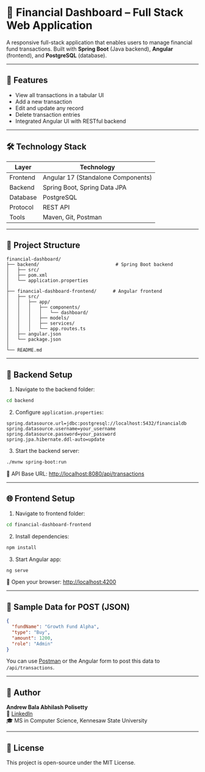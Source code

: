 # 💼 Financial Dashboard – Full Stack Web Application

A responsive full-stack application that enables users to manage financial fund transactions. Built with **Spring Boot** (Java backend), **Angular** (frontend), and **PostgreSQL** (database).

---

## 🧩 Features

- View all transactions in a tabular UI
- Add a new transaction
- Edit and update any record
- Delete transaction entries
- Integrated Angular UI with RESTful backend

---

## 🛠️ Technology Stack

| Layer     | Technology                         |
|-----------|-------------------------------------|
| Frontend  | Angular 17 (Standalone Components)  |
| Backend   | Spring Boot, Spring Data JPA        |
| Database  | PostgreSQL                          |
| Protocol  | REST API                            |
| Tools     | Maven, Git, Postman                 |

---

## 📁 Project Structure

```
financial-dashboard/
├── backend/                            # Spring Boot backend
│   ├── src/
│   ├── pom.xml
│   └── application.properties
│
├── financial-dashboard-frontend/      # Angular frontend
│   ├── src/
│   │   ├── app/
│   │   │   ├── components/
│   │   │   │   └── dashboard/
│   │   │   ├── models/
│   │   │   ├── services/
│   │   │   └── app.routes.ts
│   ├── angular.json
│   └── package.json
│
└── README.md
```

---

## 🔧 Backend Setup

1. Navigate to the backend folder:

```bash
cd backend
```

2. Configure `application.properties`:

```properties
spring.datasource.url=jdbc:postgresql://localhost:5432/financialdb
spring.datasource.username=your_username
spring.datasource.password=your_password
spring.jpa.hibernate.ddl-auto=update
```

3. Start the backend server:

```bash
./mvnw spring-boot:run
```

📎 API Base URL: [http://localhost:8080/api/transactions](http://localhost:8080/api/transactions)

---

## 🌐 Frontend Setup

1. Navigate to frontend folder:

```bash
cd financial-dashboard-frontend
```

2. Install dependencies:

```bash
npm install
```

3. Start Angular app:

```bash
ng serve
```

🔗 Open your browser: [http://localhost:4200](http://localhost:4200)

---

## 🧪 Sample Data for POST (JSON)

```json
{
  "fundName": "Growth Fund Alpha",
  "type": "Buy",
  "amount": 1200,
  "role": "Admin"
}
```

You can use [Postman](https://www.postman.com/) or the Angular form to post this data to `/api/transactions`.

---



## 📌 Author

**Andrew Bala Abhilash Polisetty**  
🔗 [LinkedIn](https://www.linkedin.com/in/andrewpolisetty)  
🎓 MS in Computer Science, Kennesaw State University

---

## 📃 License

This project is open-source under the MIT License.